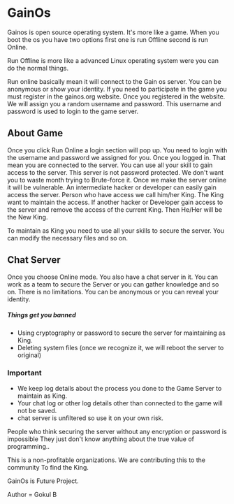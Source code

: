 # GainOs

Gainos is open source operating system. It's more like a game. When you boot the os you have two options first one is run Offline second is run Online.

Run Offline is more like a advanced Linux operating system were you can do the normal things.

Run online basically mean it will connect to the Gain os server. You can be anonymous or show your identity. If you need to participate in the game you must register in the gainos.org website.
Once you registered in the website. We will assign you a random username and password. This username and password is used to login to the game server. 

## About Game

Once you click Run Online a login section will pop up. You need to login with the username and password we assigned for you. Once you logged in. That mean you are connected to the server. You can use all your skill to gain access to the server. This server is not password protected. We don't want you to waste month trying to Brute-force it. 
Once we make the server online it will be vulnerable. An intermediate hacker or developer can easily gain access the server. Person who have access we call him/her King. The King want to maintain the access. If another hacker or Developer gain access to the server and remove the access of the current King. Then He/Her will be the New King.

To maintain as King you need to use all your skills to secure the server. You can modify the necessary files and so on.


## Chat Server

Once you choose Online mode. You also have a chat server in it. You can work as a team to secure the Server or you can gather knowledge and so on. There is no limitations. You can be anonymous or you can reveal your identity.

##### Things get you banned

- Using cryptography or password to secure the server for maintaining as King.
- Deleting system files (once we recognize it, we will reboot the server to original)

### Important

- We keep log details about the process you done to the Game Server to maintain as King.
- Your chat log or other log details other than connected to the game will not be saved.
- chat server is unfiltered so use it on your own risk.

People who think securing the server without any encryption or password is impossible They just don't know anything about the true value of programming..

This is a non-profitable organizations. We are contributing this to the community To find the King.

GainOs is Future Project.

Author = Gokul B




